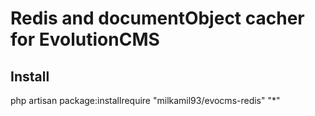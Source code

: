 # Redis and documentObject cacher for EvolutionCMS

## Install
php artisan package:installrequire "milkamil93/evocms-redis" "*"